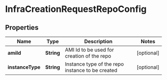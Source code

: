 

# InfraCreationRequestRepoConfig


## Properties

Name | Type | Description | Notes
------------ | ------------- | ------------- | -------------
**amiId** | **String** | AMI Id to be used for creation of the repo |  [optional]
**instanceType** | **String** | Instance type of the repo instance to be created |  [optional]



